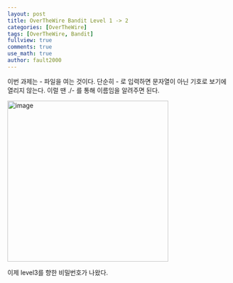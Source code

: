 ```yaml
---
layout: post
title: OverTheWire Bandit Level 1 -> 2
categories: [OverTheWire]
tags: [OverTheWire, Bandit]
fullview: true
comments: true
use_math: true
author: fault2000
---
```


이번 과제는 - 파일을 여는 것이다. 단순히 - 로 입력하면 문자열이 아닌 기호로 보기에 열리지 않는다. 이럴 땐 ./- 를 통해 이름임을 알려주면 된다.  

<img width="362" alt="image" src="https://user-images.githubusercontent.com/73513005/190477771-a9e4dcfa-03ef-4ae9-b1ca-4de6d33a596c.png">  

이제 level3를 향한 비밀번호가 나왔다.